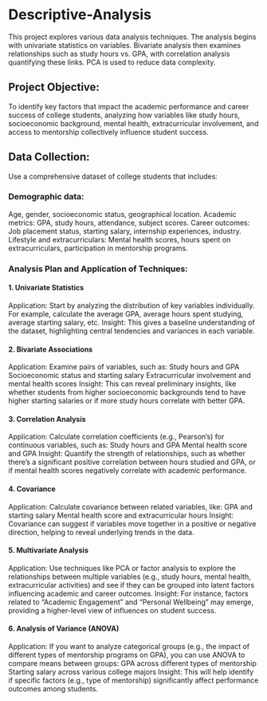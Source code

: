 # Descriptive-Analysis
This project explores various data analysis techniques. The analysis begins with univariate statistics on variables. Bivariate analysis then examines relationships such as study hours vs. GPA, with correlation analysis quantifying these links. PCA is used to reduce data complexity.

## Project Objective:
To identify key factors that impact the academic performance and career success of college students, analyzing how variables like study hours, socioeconomic background, mental health, extracurricular involvement, and access to mentorship collectively influence student success.

## Data Collection:
Use a comprehensive dataset of college students that includes:

### Demographic data: 
Age, gender, socioeconomic status, geographical location.
Academic metrics: GPA, study hours, attendance, subject scores.
Career outcomes: Job placement status, starting salary, internship experiences, industry.
Lifestyle and extracurriculars: Mental health scores, hours spent on extracurriculars, participation in mentorship programs.

### Analysis Plan and Application of Techniques:
#### 1. Univariate Statistics
Application: Start by analyzing the distribution of key variables individually. For example, calculate the average GPA, average hours spent studying, average starting salary, etc.
Insight: This gives a baseline understanding of the dataset, highlighting central tendencies and variances in each variable.
#### 2. Bivariate Associations
Application: Examine pairs of variables, such as:
Study hours and GPA
Socioeconomic status and starting salary
Extracurricular involvement and mental health scores
Insight: This can reveal preliminary insights, like whether students from higher socioeconomic backgrounds tend to have higher starting salaries or if more study hours correlate with better GPA.
#### 3. Correlation Analysis
Application: Calculate correlation coefficients (e.g., Pearson’s) for continuous variables, such as:
Study hours and GPA
Mental health score and GPA
Insight: Quantify the strength of relationships, such as whether there’s a significant positive correlation between hours studied and GPA, or if mental health scores negatively correlate with academic performance.
#### 4. Covariance
Application: Calculate covariance between related variables, like:
GPA and starting salary
Mental health score and extracurricular hours
Insight: Covariance can suggest if variables move together in a positive or negative direction, helping to reveal underlying trends in the data.
#### 5. Multivariate Analysis
Application: Use techniques like PCA or factor analysis to explore the relationships between multiple variables (e.g., study hours, mental health, extracurricular activities) and see if they can be grouped into latent factors influencing academic and career outcomes.
Insight: For instance, factors related to “Academic Engagement” and “Personal Wellbeing” may emerge, providing a higher-level view of influences on student success.
#### 6. Analysis of Variance (ANOVA)
Application: If you want to analyze categorical groups (e.g., the impact of different types of mentorship programs on GPA), you can use ANOVA to compare means between groups:
GPA across different types of mentorship
Starting salary across various college majors
Insight: This will help identify if specific factors (e.g., type of mentorship) significantly affect performance outcomes among students.